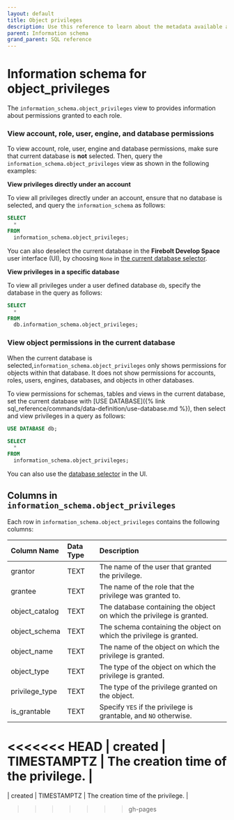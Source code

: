 ```yaml
---
layout: default
title: Object privileges
description: Use this reference to learn about the metadata available about privileges using the information schema.
parent: Information schema
grand_parent: SQL reference
---
```


# Information schema for object_privileges

The `information_schema.object_privileges` view to provides information about permissions granted to each role.  

### View account, role, user, engine, and database permissions

To view account, role, user, engine and database permissions, make sure that current database is **not** selected. Then, query the `information_schema.object_privileges` view as shown in the following examples:

**View privileges directly under an account**

To view all privileges directly under an account, ensure that no database is selected, and query the `information_schema` as follows:

```sql
SELECT
  *
FROM
  information_schema.object_privileges;
```

You can also deselect the current database in the **Firebolt Develop Space** user interface (UI), by choosing `None` in [the current database selector](/assets/images/current_database_dropdown_none_option.png).

**View privileges in a specific database**

To view all privileges under a user defined database `db`, specify the database in the query as follows:

```sql
SELECT
  *
FROM
  db.information_schema.object_privileges;
```

### View object permissions in the current database

When the current database is selected,`information_schema.object_privileges` only shows permissions for objects within that database. It does not show permissions for accounts, roles, users, engines, databases, and objects in other databases.

To view permissions for schemas, tables and views in the current database, set the current database with [USE DATABASE]({% link sql_reference/commands/data-definition/use-database.md %}), then select and view privileges in a query as follows:

```sql
USE DATABASE db;

SELECT
  *
FROM
  information_schema.object_privileges;
```

You can also use the [database selector](/assets/images/current_database_dropdown.png) in the UI.

## Columns in `information_schema.object_privileges`

Each row in `information_schema.object_privileges` contains the following columns:

| Column Name    | Data Type   | Description                                                       |
|:---------------|:------------|:------------------------------------------------------------------|
| grantor        | TEXT        | The name of the user that granted the privilege.                      |
| grantee        | TEXT        | The name of the role that the privilege was granted to.     |
| object_catalog | TEXT        | The database containing the object on which the privilege is granted. |
| object_schema  | TEXT        | The schema containing the object on which the privilege is granted.   |
| object_name    | TEXT        | The name of the object on which the privilege is granted.             |
| object_type    | TEXT        | The type of the object on which the privilege is granted.             |
| privilege_type | TEXT        | The type of the privilege granted on the object.                    |
| is_grantable   | TEXT        | Specify `YES` if the privilege is grantable, and `NO` otherwise.                     |
<<<<<<< HEAD
| created        | TIMESTAMPTZ | The creation time of the privilege.                                   |
=======
| created        | TIMESTAMPTZ | The creation time of the privilege.                                   |
>>>>>>> gh-pages
